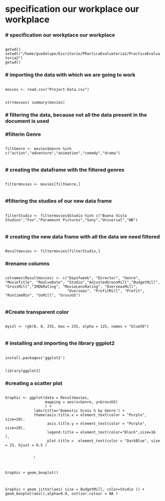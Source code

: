 # specification our workplace our workplace
<h3># specification our workplace our workplace</h3>
<code>
getwd()
setwd(("/home/guadalupe/Escritorio/PRacticaEvaluatoria2/PracticaEvaluatoria2")
getwd()
</code>
<h3># importing the data with which we are going to work</h3>
<code>
movies <- read.csv("Project-Data.csv")

str(movies)
summary(movies)
</code>

<h3># filtering the data, because not all the data present in the document is used</h3>


<h3>#filterin Genre</h3>
  <code>
filtGenre <- movies$Genre %in% c("action","adventure","animation","comedy","drama")
             </code>


<h3># creating the dataframe with the filtered genres</h3>
    <code>
filtermovies <- movies[filtGenre,]
                </code>
<h3>#filtering the studies of our new data frame</h3>
      <code>
filterStudio <- filtermovies$Studio %in% c("Buena Vista Studios","Fox","Paramount Pictures","Sony","Universal","WB")
                </code>
                
<h3># creating the new data frame with all the data we need filtered</h3>
        <code>
Resultmovies <- filtermovies[filterStudio,]
</code>

<h3>#rename columns</h3>
<code>
colnames(Resultmovies) <- c("Dayofweek", "Director", "Genre", "MovieTitle", "RealseDate", "Studio","AdjustedGroosMill","BudgetMill", "GrossMill","IMDbRating", "MovieLensRating", "OverseasMill",
                            "Overseas", "ProfitMill", "Profit", "RuntimeMin", "UsMill", "GrossUS")
                          </code>
<h3>#Create transparent color</h3>
<code>
mycol <- rgb(0, 0, 255, max = 255, alpha = 125, names = "blue50")
         </code>
  
<h3># installing and importing the library ggplot2 </h3>
  <code>
install.packages('ggplot2')

library(ggplot2)
  </code>
<h3>#creating a scatter plot</h3>

<code>
Graphic <- ggplot(data = Resultmovies,
                  mapping = aes(x=Genre, y=GrossUS) 
                  ) + 
             labs(title='Domestic Gross % by Genre') + 
             theme(axis.title.x = element_text(color = "Purple", size=20),
                   axis.title.y = element_text(color = "Purple", size=20),
                   legend.title = element_text(color="Black",size=16 ),
                   plot.title =  element_text(color = "DarkBlue", size = 25, hjust = 0.5 )
                
                   )
  
Graphic + geom_boxplot()

Graphic + geom_jitter(aes( size = BudgetMill, color=Studio )) + geom_boxplot(aes(),alpha=0.8, outlier.colour = NA ) 
</code>

